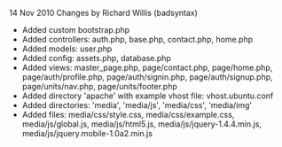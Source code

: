 14 Nov 2010
Changes by Richard Willis (badsyntax)

* Added custom bootstrap.php
* Added controllers: auth.php, base.php, contact.php, home.php
* Added models: user.php
* Added config: assets.php, database.php
* Added views: master_page.php, page/contact.php, page/home.php, page/auth/profile.php, page/auth/signin.php, page/auth/signup.php, page/units/nav.php, page/units/footer.php
* Added directory 'apache' with example vhost file: vhost.ubuntu.conf
* Added directories: 'media', 'media/js', 'media/css', 'media/img'
* Added files: media/css/style.css, media/css/example.css, media/js/global.js, media/js/html5.js, media/js/jquery-1.4.4.min.js, media/js/jquery.mobile-1.0a2.min.js
